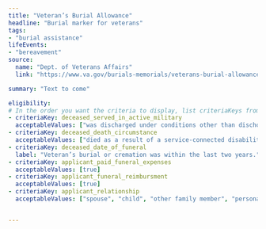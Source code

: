 ```yaml
---
title: "Veteran’s Burial Allowance"
headline: "Burial marker for veterans"
tags: 
- "burial assistance"
lifeEvents: 
- "bereavement"
source:
  name: "Dept. of Veterans Affairs"
  link: "https://www.va.gov/burials-memorials/veterans-burial-allowance/"

summary: "Text to come"

eligibility:
# In the order you want the criteria to display, list criteriaKeys from the csv here, each followed by a comma-separated list of which values indicate eligibility for that criteria. Wrap individual values in quotes if they have inner commas.
- criteriaKey: deceased_served_in_active_military
  acceptableValues: ["was discharged under conditions other than dischonorable"]
- criteriaKey: deceased_death_circumstance
  acceptableValues: ["died as a result of a service-connected disability", "died while receiving or traveling to receive VA care", "died while eligible, pending to receive, or receiving VA compensation or pension"]
- criteriaKey: deceased_date_of_funeral
  label: "Veteran’s burial or cremation was within the last two years."
- criteriaKey: applicant_paid_funeral_expenses
  acceptableValues: [true]
- criteriaKey: applicant_funeral_reimbursment
  acceptableValues: [true]
- criteriaKey: applicant_relationship
  acceptableValues: ["spouse", "child", "other family member", "personal or official representative"]


---
```



